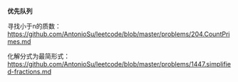 **优先队列**  

寻找小于n的质数： https://github.com/AntonioSu/leetcode/blob/master/problems/204.CountPrimes.md   

化解分式为最简形式： https://github.com/AntonioSu/leetcode/blob/master/problems/1447.simplified-fractions.md